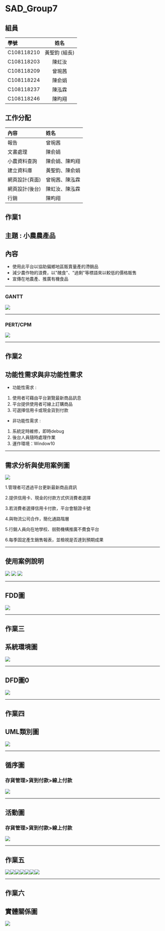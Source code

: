 # SAD_Group7
## 組員
|學號|姓名|
|:---|:---:|
|C108118210|黃聖鈞 (組長)|
|C108118203|陳虹汝|
|C108118209|曾琬茜|
|C108118224|陳俞娟|
|C108118237|陳泓霖|
|C108118246|陳昀翔|
## 工作分配
|內容|姓名|
|:---|:---|
|報告|曾琬茜|
|文書處理|陳俞娟|
|小農資料查詢|陳俞娟、陳畇翔|
|建立資料庫|黃聖鈞、陳俞娟|
|網頁設計(頁面)|曾琬茜、陳泓霖|
|網頁設計(後台)|陳虹汝、陳泓霖|
|行銷|陳畇翔|
## 作業1
## 主題 : 小農農產品 
## 內容
* 使用此平台以協助偏鄉地區販賣量產的滯銷品
* 減少農作物的浪費，以"醜食"、"過剩"等標語來以較低的價格販售
* 宣傳在地農產、推廣有機食品

***
### GANTT
![](1634368980158.jpg)
***
### PERT/CPM
![](1634368918011.jpg)
***
## 作業2
## 功能性需求與非功能性需求
* 功能性需求 :

1. 使用者可藉由平台瀏覽最新商品訊息
1. 平台提供使用者可線上訂購商品
1. 可選擇信用卡或現金貨到付款

* 非功能性需求 :

1. 系統定時維修，即時debug
1. 後台人員隨時處理作業
1. 運作環境：Window10
***
## 需求分析與使用案例圖

![](1634708653999.jpg)

1.管理者可透過平台更新最新商品資訊

2.提供信用卡、現金的付款方式供消費者選擇

3.若消費者選擇信用卡付款，平台會驗證卡號

4.與物流公司合作，簡化通路階層

5.行銷人員向在地學校、弱勢機構推廣不費食平台

6.每季固定產生銷售報表，並檢視是否達到預期成果
***
## 使用案例說明
![](QQQ.jpg)
![](CCC.jpg)
![](PPP.jpg)
***
## FDD圖
![](FDD.jpg)
***
## 作業三
## 系統環境圖
![](DFD.drawio.png)
***
## DFD圖0
![](DFD圖0.drawio.png)
***
## 作業四
## UML類別圖
![](UML類別圖.drawio.png)
***
## 循序圖
### 存貨管理>貨到付款>線上付款
![](循序圖.drawio.png)
***
## 活動圖
### 存貨管理>貨到付款>線上付款
![](活動圖.drawio.png)
***
## 作業五
![](首頁.PNG)![](登入畫面.PNG)![](註冊會員畫面.PNG)![](購買畫面.PNG)![](購買棗子畫面.PNG)![](農場預約.PNG)![](農場預約介面.PNG)
***
## 作業六
## 實體關係圖
![](ERD.drawio.png)
